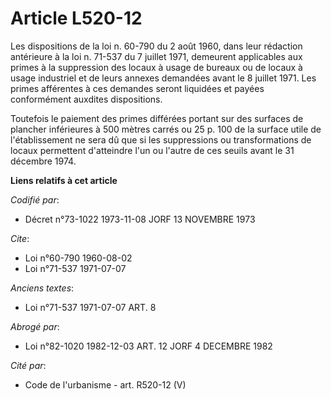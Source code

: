 # Article L520-12

Les dispositions de la loi n. 60-790 du 2 août 1960, dans leur rédaction antérieure à la loi n. 71-537 du 7 juillet 1971,
demeurent applicables aux primes à la suppression des locaux à usage de bureaux ou de locaux à usage industriel et de leurs
annexes demandées avant le 8 juillet 1971. Les primes afférentes à ces demandes seront liquidées et payées conformément
auxdites dispositions.

Toutefois le paiement des primes différées portant sur des surfaces de plancher inférieures à 500 mètres carrés ou 25 p. 100
de la surface utile de l'établissement ne sera dû que si les suppressions ou transformations de locaux permettent d'atteindre
l'un ou l'autre de ces seuils avant le 31 décembre 1974.

**Liens relatifs à cet article**

_Codifié par_:

  - Décret n°73-1022 1973-11-08 JORF 13 NOVEMBRE 1973

_Cite_:

  - Loi n°60-790 1960-08-02
  - Loi n°71-537 1971-07-07

_Anciens textes_:

  - Loi n°71-537 1971-07-07 ART. 8

_Abrogé par_:

  - Loi n°82-1020 1982-12-03 ART. 12 JORF 4 DECEMBRE 1982

_Cité par_:

  - Code de l'urbanisme - art. R520-12 (V)
